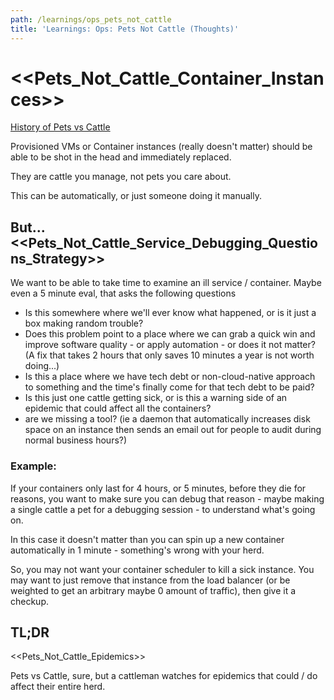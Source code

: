 ```yaml
---
path: /learnings/ops_pets_not_cattle
title: 'Learnings: Ops: Pets Not Cattle (Thoughts)'
---
```

# <<Pets_Not_Cattle_Container_Instances>>

[History of Pets vs Cattle](https://cloudscaling.com/blog/cloud-computing/the-history-of-pets-vs-cattle/)
 
Provisioned VMs or Container instances (really doesn't matter) should be able to be shot in the head and immediately replaced.

They are cattle you manage, not pets you care about.

This can be automatically, or just someone doing it manually.

## But... <<Pets_Not_Cattle_Service_Debugging_Questions_Strategy>>

We want to be able to take time to examine an ill service / container. Maybe even a 5 minute eval, that asks the following questions

  * Is this somewhere where we'll ever know what happened, or is it just a box making random trouble?
  * Does this problem point to a place where we can grab a quick win and improve software quality - or apply automation - or does it not matter? (A fix that takes 2 hours that only saves 10 minutes a year is not worth doing...)
  * Is this a place where we have tech debt or non-cloud-native approach to something and the time's finally come for that tech debt to be paid?
  * Is this just one cattle getting sick, or is this a warning side of an epidemic that could affect all the containers?  
  * are we missing a tool? (ie a daemon that automatically increases disk space on an instance then sends an email out for people to audit during normal business hours?)
  
### Example:

If your containers only last for 4 hours, or 5 minutes, before they die for reasons, you want to make sure you can debug that reason - maybe making a single cattle a pet for a debugging session - to understand what's going on.

In this case it doesn't matter than you can spin up a new container automatically in 1 minute - something's wrong with your herd.

So, you may not want your container scheduler to kill a sick instance. You may want to just remove that instance from the load balancer (or be weighted to get an arbitrary maybe 0 amount of traffic), then give it a checkup.


## TL;DR

<<Pets_Not_Cattle_Epidemics>>

Pets vs Cattle, sure, but a cattleman watches for epidemics that could / do affect their entire herd.
